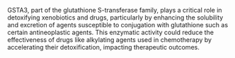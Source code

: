 GSTA3, part of the glutathione S-transferase family, plays a critical role in detoxifying xenobiotics and drugs, particularly by enhancing the solubility and excretion of agents susceptible to conjugation with glutathione such as certain antineoplastic agents. This enzymatic activity could reduce the effectiveness of drugs like alkylating agents used in chemotherapy by accelerating their detoxification, impacting therapeutic outcomes.